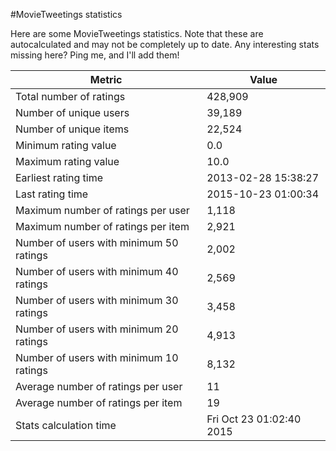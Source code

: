#MovieTweetings statistics

Here are some MovieTweetings statistics. Note that these are autocalculated and may not be completely up to date. Any interesting stats missing here? Ping me, and I'll add them!

Metric | Value
--- | ---
Total number of ratings                 | 428,909
Number of unique users                  | 39,189
Number of unique items                  | 22,524
Minimum rating value                    | 0.0
Maximum rating value                    | 10.0
Earliest rating time                    | 2013-02-28 15:38:27
Last rating time                        | 2015-10-23 01:00:34
Maximum number of ratings per user      | 1,118
Maximum number of ratings per item      | 2,921
Number of users with minimum 50 ratings | 2,002
Number of users with minimum 40 ratings | 2,569
Number of users with minimum 30 ratings | 3,458
Number of users with minimum 20 ratings | 4,913
Number of users with minimum 10 ratings | 8,132
Average number of ratings per user      | 11
Average number of ratings per item      | 19
Stats calculation time                  | Fri Oct 23 01:02:40 2015


